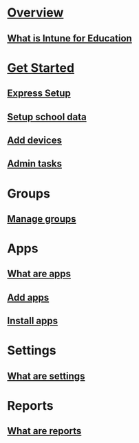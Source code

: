 # [Overview](overview/overview-intune-education.md)
## [What is Intune for Education](overview/overview-intune-education.md)
# [Get Started](get-started/get-started.md)
## [Express Setup](get-started/setup.md)
## [Setup school data](get-started/school-data-service.md)
## [Add devices](get-started/add-devices.md)
## [Admin tasks](get-started/admin-tasks.md)
# Groups
## [Manage groups](groups/groups-intune-education.md)
# Apps
## [What are apps](apps/apps-intune-education.md)
## [Add apps](apps/add-apps.md)
## [Install apps](apps/install-apps.md)
# Settings
## [What are settings](settings/settings-intune-education.md)
# Reports
## [What are reports](reports/reports-intune-education.md)

